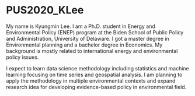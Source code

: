 # PUS2020_KLee

My name is Kyungmin Lee. I am a Ph.D. student in Energy and Environmental Policy (ENEP) program at the Biden School of Public Policy and Administration, University of Delaware. I got a master degree in Environmental planning and a bachelor degree in Economics. My background is mostly related to international energy and environmental policy issues. 

I expect to learn data science methodology including statistics and machine learning focusing on time series and geospatial analysis. I am planning to apply the methodology in multiple environmental contexts and expand research idea for developing evidence-based policy in environmental field. 


